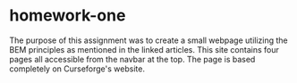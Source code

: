 # homework-one
The purpose of this assignment was to create a small webpage utilizing the BEM principles as mentioned in the linked articles. This site contains four pages all accessible from the navbar at the top. The page is based completely on Curseforge's website.
